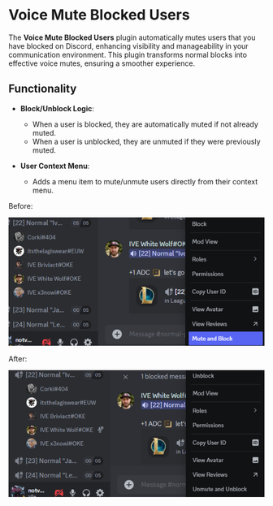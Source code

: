 # Voice Mute Blocked Users

The **Voice Mute Blocked Users** plugin automatically mutes users that you have blocked on Discord, enhancing visibility and manageability in your communication environment. This plugin transforms normal blocks into effective voice mutes, ensuring a smoother experience.

## Functionality

-   **Block/Unblock Logic**:

    -   When a user is blocked, they are automatically muted if not already muted.
    -   When a user is unblocked, they are unmuted if they were previously muted.

-   **User Context Menu**:
    -   Adds a menu item to mute/unmute users directly from their context menu.

Before:

![Before Image](before.png "Title for Before Image")

After:

![After Image](after.png "Title for After Image")
